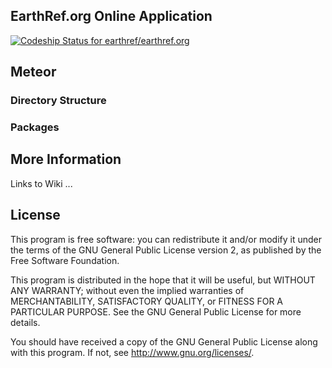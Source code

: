 ## EarthRef.org Online Application

[ ![Codeship Status for earthref/earthref.org](https://codeship.com/projects/8de904f0-a8d6-0132-b682-0aa73f753338/status)](https://codeship.com/projects/67524)

## Meteor

### Directory Structure

### Packages

## More Information

Links to Wiki ...

## License

This program is free software: you can redistribute it and/or modify it under the terms of the GNU General Public License version 2, as published by the Free Software Foundation.

This program is distributed in the hope that it will be useful, but WITHOUT ANY WARRANTY; without even the implied warranties of MERCHANTABILITY, SATISFACTORY QUALITY, or FITNESS FOR A PARTICULAR PURPOSE. See the GNU General Public License for more details.

You should have received a copy of the GNU General Public License along with this program. If not, see http://www.gnu.org/licenses/.